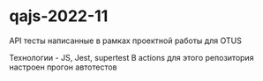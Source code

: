 # qajs-2022-11

API тесты написанные в рамках проектной работы для OTUS

Технологии - JS, Jest, supertest
В actions для этого репозитория настроен прогон автотестов
